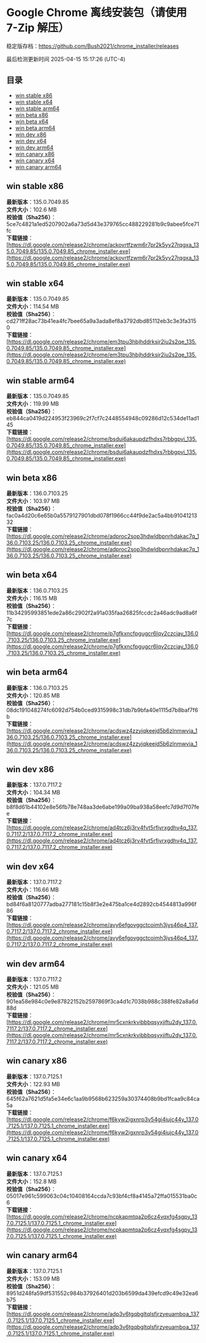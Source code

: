 # Google Chrome 离线安装包（请使用 7-Zip 解压）
稳定版存档：<https://github.com/Bush2021/chrome_installer/releases>

最后检测更新时间
2025-04-15 15:17:26 (UTC-4)

## 目录
* [win stable x86](https://github.com/Bush2021/chrome_installer?tab=readme-ov-file#win-stable-x86)
* [win stable x64](https://github.com/Bush2021/chrome_installer?tab=readme-ov-file#win-stable-x64)
* [win stable arm64](https://github.com/Bush2021/chrome_installer?tab=readme-ov-file#win-stable-arm64)
* [win beta x86](https://github.com/Bush2021/chrome_installer?tab=readme-ov-file#win-beta-x86)
* [win beta x64](https://github.com/Bush2021/chrome_installer?tab=readme-ov-file#win-beta-x64)
* [win beta arm64](https://github.com/Bush2021/chrome_installer?tab=readme-ov-file#win-beta-arm64)
* [win dev x86](https://github.com/Bush2021/chrome_installer?tab=readme-ov-file#win-dev-x86)
* [win dev x64](https://github.com/Bush2021/chrome_installer?tab=readme-ov-file#win-dev-x64)
* [win dev arm64](https://github.com/Bush2021/chrome_installer?tab=readme-ov-file#win-dev-arm64)
* [win canary x86](https://github.com/Bush2021/chrome_installer?tab=readme-ov-file#win-canary-x86)
* [win canary x64](https://github.com/Bush2021/chrome_installer?tab=readme-ov-file#win-canary-x64)
* [win canary arm64](https://github.com/Bush2021/chrome_installer?tab=readme-ov-file#win-canary-arm64)

## win stable x86
**最新版本**：135.0.7049.85  
**文件大小**：102.6 MB  
**校验值（Sha256）**：5ce7c4821a1ed5207902a6a73d5d43e379765cc488229281b9c9abee5fce71fc  
**下载链接**：[https://dl.google.com/release2/chrome/ackovrtfzwm6r7pr2k5yv27rqgxa_135.0.7049.85/135.0.7049.85_chrome_installer.exe](https://dl.google.com/release2/chrome/ackovrtfzwm6r7pr2k5yv27rqgxa_135.0.7049.85/135.0.7049.85_chrome_installer.exe)  

## win stable x64
**最新版本**：135.0.7049.85  
**文件大小**：114.54 MB  
**校验值（Sha256）**：cd271ff28ac73b41ea4fc7bee65a9a3ada8ef8a3792dbd85112eb3c3e3fa3150  
**下载链接**：[https://dl.google.com/release2/chrome/em3tpu3hbjhddrksjr2iu2s2qe_135.0.7049.85/135.0.7049.85_chrome_installer.exe](https://dl.google.com/release2/chrome/em3tpu3hbjhddrksjr2iu2s2qe_135.0.7049.85/135.0.7049.85_chrome_installer.exe)  

## win stable arm64
**最新版本**：135.0.7049.85  
**文件大小**：119.99 MB  
**校验值（Sha256）**：eb844ca0419d224953f23969c2f7cf7c2448554948c09286d12c534de11ad145  
**下载链接**：[https://dl.google.com/release2/chrome/bsdui6akaupdzfhdxs7rbbgpvi_135.0.7049.85/135.0.7049.85_chrome_installer.exe](https://dl.google.com/release2/chrome/bsdui6akaupdzfhdxs7rbbgpvi_135.0.7049.85/135.0.7049.85_chrome_installer.exe)  

## win beta x86
**最新版本**：136.0.7103.25  
**文件大小**：103.97 MB  
**校验值（Sha256）**：fac0a4d20c6e65b0a5579127901dbd078f1966cc44f9de2ac5a4bb9104121332  
**下载链接**：[https://dl.google.com/release2/chrome/adproc2sop3hdwldbpnrhdakac7q_136.0.7103.25/136.0.7103.25_chrome_installer.exe](https://dl.google.com/release2/chrome/adproc2sop3hdwldbpnrhdakac7q_136.0.7103.25/136.0.7103.25_chrome_installer.exe)  

## win beta x64
**最新版本**：136.0.7103.25  
**文件大小**：116.15 MB  
**校验值（Sha256）**：11b34295993851ede2a86c2902f2a91a035faa26825fccdc2a46adc9ad8a6f7c  
**下载链接**：[https://dl.google.com/release2/chrome/p7gfkxncfpgugcr6lqv2czciay_136.0.7103.25/136.0.7103.25_chrome_installer.exe](https://dl.google.com/release2/chrome/p7gfkxncfpgugcr6lqv2czciay_136.0.7103.25/136.0.7103.25_chrome_installer.exe)  

## win beta arm64
**最新版本**：136.0.7103.25  
**文件大小**：120.85 MB  
**校验值（Sha256）**：08dc191048274fc6092d754b0ced9315998c31db7b9bfa40e1115d7b8baf7f6b  
**下载链接**：[https://dl.google.com/release2/chrome/acdswz4zzyjqkeejd5b6zlnmwvia_136.0.7103.25/136.0.7103.25_chrome_installer.exe](https://dl.google.com/release2/chrome/acdswz4zzyjqkeejd5b6zlnmwvia_136.0.7103.25/136.0.7103.25_chrome_installer.exe)  

## win dev x86
**最新版本**：137.0.7117.2  
**文件大小**：104.34 MB  
**校验值（Sha256）**：b8f8d61b44102e8e56fb78e748aa3de6abe199a09ba938a58eefc7d9d7f07fee  
**下载链接**：[https://dl.google.com/release2/chrome/ad4tcz6j3rv4fvt5rfjvrxgdhv4q_137.0.7117.2/137.0.7117.2_chrome_installer.exe](https://dl.google.com/release2/chrome/ad4tcz6j3rv4fvt5rfjvrxgdhv4q_137.0.7117.2/137.0.7117.2_chrome_installer.exe)  

## win dev x64
**最新版本**：137.0.7117.2  
**文件大小**：116.66 MB  
**校验值（Sha256）**：bd84f6a8120777adba277181c15b8f3e2e475ba1ce4d2892cb4544813a996f86  
**下载链接**：[https://dl.google.com/release2/chrome/avy6efgovggctcoimh3jys46p4_137.0.7117.2/137.0.7117.2_chrome_installer.exe](https://dl.google.com/release2/chrome/avy6efgovggctcoimh3jys46p4_137.0.7117.2/137.0.7117.2_chrome_installer.exe)  

## win dev arm64
**最新版本**：137.0.7117.2  
**文件大小**：121.05 MB  
**校验值（Sha256）**：901ea58e984c0e9e87822152b2597869f3ca4d1c7038b988c388fe82a8a6d88d  
**下载链接**：[https://dl.google.com/release2/chrome/mr5cxnkrkvibbbqsyxjiftu2dy_137.0.7117.2/137.0.7117.2_chrome_installer.exe](https://dl.google.com/release2/chrome/mr5cxnkrkvibbbqsyxjiftu2dy_137.0.7117.2/137.0.7117.2_chrome_installer.exe)  

## win canary x86
**最新版本**：137.0.7125.1  
**文件大小**：122.93 MB  
**校验值（Sha256）**：645f62a7621d5fa5e34e6c1aa9b9568b623259a30374408b9bd1fcaa9c84ca5a  
**下载链接**：[https://dl.google.com/release2/chrome/f6kyw2igxnrp3v54gi4iujc44y_137.0.7125.1/137.0.7125.1_chrome_installer.exe](https://dl.google.com/release2/chrome/f6kyw2igxnrp3v54gi4iujc44y_137.0.7125.1/137.0.7125.1_chrome_installer.exe)  

## win canary x64
**最新版本**：137.0.7125.1  
**文件大小**：152.8 MB  
**校验值（Sha256）**：05017e961c599063c04c10408164ccda7c93bf4cf8a4145a72ffa015531ba0c6  
**下载链接**：[https://dl.google.com/release2/chrome/ncpkapmtqa2p6cz4vqxfg4sgpy_137.0.7125.1/137.0.7125.1_chrome_installer.exe](https://dl.google.com/release2/chrome/ncpkapmtqa2p6cz4vqxfg4sgpy_137.0.7125.1/137.0.7125.1_chrome_installer.exe)  

## win canary arm64
**最新版本**：137.0.7125.1  
**文件大小**：153.09 MB  
**校验值（Sha256）**：8951d248fa59df531552c984b37926401d203b6599da439efcd9c49e32ea6b75  
**下载链接**：[https://dl.google.com/release2/chrome/adp3v6tgqbgltqlsfjrzyeuamboa_137.0.7125.1/137.0.7125.1_chrome_installer.exe](https://dl.google.com/release2/chrome/adp3v6tgqbgltqlsfjrzyeuamboa_137.0.7125.1/137.0.7125.1_chrome_installer.exe)  

